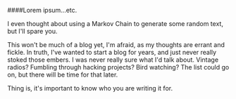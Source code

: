   ####Lorem ipsum...etc. 
  
  I even thought about using a Markov Chain to generate some random text, but I'll spare you. 
  
  This won't be much of a blog yet, I'm afraid, as my thoughts are errant and fickle. In truth, I've wanted to start a blog for years, and just never really 
  stoked those embers. I was never really sure what I'd talk about. Vintage radios? Fumbling through hacking projects? Bird watching? The list could go on, but
  there will be time for that later. 
  
  Thing is, it's important to know who you are writing it for. 
